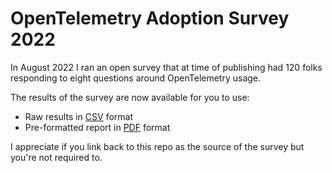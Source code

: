 # OpenTelemetry Adoption Survey 2022

In August 2022 I ran an open survey that at time of publishing had 120 folks responding to eight questions around OpenTelemetry usage. 

The results of the survey are now available for you to use:

* Raw results in [CSV](2022-08-26-otel-adoption.csv) format
* Pre-formatted report in [PDF](2022-08-26-otel-adoption.pdf) format

I appreciate if you link back to this repo as the source of the survey but you're not required to.
